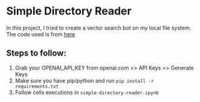 # Simple Directory Reader
In this project, I tried to create a vector search bot on my local file system.
The code used is from [here](https://docs.llamaindex.ai/en/stable/examples/data_connectors/simple_directory_reader.html)

## Steps to follow:
1. Grab your OPENAI_API_KEY from openai.com >> API Keys >> Generate Keys
2. Make sure you have pip/python and run `pip install -r requirements.txt`
3. Follow cells executions in `simple-directory-reader.ipynb`

